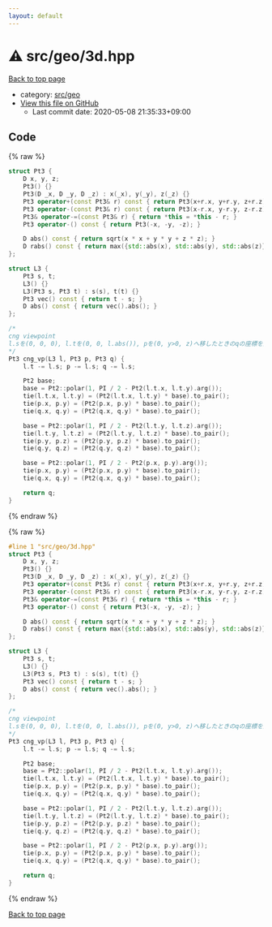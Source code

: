 ```yaml
---
layout: default
---
```


<!-- mathjax config similar to math.stackexchange -->
<script type="text/javascript" async
  src="https://cdnjs.cloudflare.com/ajax/libs/mathjax/2.7.5/MathJax.js?config=TeX-MML-AM_CHTML">
</script>
<script type="text/x-mathjax-config">
  MathJax.Hub.Config({
    TeX: { equationNumbers: { autoNumber: "AMS" }},
    tex2jax: {
      inlineMath: [ ['$','$'] ],
      processEscapes: true
    },
    "HTML-CSS": { matchFontHeight: false },
    displayAlign: "left",
    displayIndent: "2em"
  });
</script>

<script type="text/javascript" src="https://cdnjs.cloudflare.com/ajax/libs/jquery/3.4.1/jquery.min.js"></script>
<script src="https://cdn.jsdelivr.net/npm/jquery-balloon-js@1.1.2/jquery.balloon.min.js" integrity="sha256-ZEYs9VrgAeNuPvs15E39OsyOJaIkXEEt10fzxJ20+2I=" crossorigin="anonymous"></script>
<script type="text/javascript" src="../../../assets/js/copy-button.js"></script>
<link rel="stylesheet" href="../../../assets/css/copy-button.css" />


# :warning: src/geo/3d.hpp

<a href="../../../index.html">Back to top page</a>

* category: <a href="../../../index.html#0a5d4e383899a81c6f7ba383cf1d6fea">src/geo</a>
* <a href="{{ site.github.repository_url }}/blob/master/src/geo/3d.hpp">View this file on GitHub</a>
    - Last commit date: 2020-05-08 21:35:33+09:00




## Code

<a id="unbundled"></a>
{% raw %}
```cpp
struct Pt3 {
    D x, y, z;
    Pt3() {}
    Pt3(D _x, D _y, D _z) : x(_x), y(_y), z(_z) {}
    Pt3 operator+(const Pt3& r) const { return Pt3(x+r.x, y+r.y, z+r.z); }
    Pt3 operator-(const Pt3& r) const { return Pt3(x-r.x, y-r.y, z-r.z); }
    Pt3& operator-=(const Pt3& r) { return *this = *this - r; }
    Pt3 operator-() const { return Pt3(-x, -y, -z); }

    D abs() const { return sqrt(x * x + y * y + z * z); }
    D rabs() const { return max({std::abs(x), std::abs(y), std::abs(z)}); }
};

struct L3 {
    Pt3 s, t;
    L3() {}
    L3(Pt3 s, Pt3 t) : s(s), t(t) {}
    Pt3 vec() const { return t - s; }
    D abs() const { return vec().abs(); }
};

/*
cng viewpoint
l.sを(0, 0, 0), l.tを(0, 0, l.abs()), pを(0, y>0, z)へ移したときのqの座標を返す
*/
Pt3 cng_vp(L3 l, Pt3 p, Pt3 q) {
    l.t -= l.s; p -= l.s; q -= l.s;

    Pt2 base;
    base = Pt2::polar(1, PI / 2 - Pt2(l.t.x, l.t.y).arg());
    tie(l.t.x, l.t.y) = (Pt2(l.t.x, l.t.y) * base).to_pair();
    tie(p.x, p.y) = (Pt2(p.x, p.y) * base).to_pair();
    tie(q.x, q.y) = (Pt2(q.x, q.y) * base).to_pair();

    base = Pt2::polar(1, PI / 2 - Pt2(l.t.y, l.t.z).arg());
    tie(l.t.y, l.t.z) = (Pt2(l.t.y, l.t.z) * base).to_pair();
    tie(p.y, p.z) = (Pt2(p.y, p.z) * base).to_pair();
    tie(q.y, q.z) = (Pt2(q.y, q.z) * base).to_pair();

    base = Pt2::polar(1, PI / 2 - Pt2(p.x, p.y).arg());
    tie(p.x, p.y) = (Pt2(p.x, p.y) * base).to_pair();
    tie(q.x, q.y) = (Pt2(q.x, q.y) * base).to_pair();

    return q;
}

```
{% endraw %}

<a id="bundled"></a>
{% raw %}
```cpp
#line 1 "src/geo/3d.hpp"
struct Pt3 {
    D x, y, z;
    Pt3() {}
    Pt3(D _x, D _y, D _z) : x(_x), y(_y), z(_z) {}
    Pt3 operator+(const Pt3& r) const { return Pt3(x+r.x, y+r.y, z+r.z); }
    Pt3 operator-(const Pt3& r) const { return Pt3(x-r.x, y-r.y, z-r.z); }
    Pt3& operator-=(const Pt3& r) { return *this = *this - r; }
    Pt3 operator-() const { return Pt3(-x, -y, -z); }

    D abs() const { return sqrt(x * x + y * y + z * z); }
    D rabs() const { return max({std::abs(x), std::abs(y), std::abs(z)}); }
};

struct L3 {
    Pt3 s, t;
    L3() {}
    L3(Pt3 s, Pt3 t) : s(s), t(t) {}
    Pt3 vec() const { return t - s; }
    D abs() const { return vec().abs(); }
};

/*
cng viewpoint
l.sを(0, 0, 0), l.tを(0, 0, l.abs()), pを(0, y>0, z)へ移したときのqの座標を返す
*/
Pt3 cng_vp(L3 l, Pt3 p, Pt3 q) {
    l.t -= l.s; p -= l.s; q -= l.s;

    Pt2 base;
    base = Pt2::polar(1, PI / 2 - Pt2(l.t.x, l.t.y).arg());
    tie(l.t.x, l.t.y) = (Pt2(l.t.x, l.t.y) * base).to_pair();
    tie(p.x, p.y) = (Pt2(p.x, p.y) * base).to_pair();
    tie(q.x, q.y) = (Pt2(q.x, q.y) * base).to_pair();

    base = Pt2::polar(1, PI / 2 - Pt2(l.t.y, l.t.z).arg());
    tie(l.t.y, l.t.z) = (Pt2(l.t.y, l.t.z) * base).to_pair();
    tie(p.y, p.z) = (Pt2(p.y, p.z) * base).to_pair();
    tie(q.y, q.z) = (Pt2(q.y, q.z) * base).to_pair();

    base = Pt2::polar(1, PI / 2 - Pt2(p.x, p.y).arg());
    tie(p.x, p.y) = (Pt2(p.x, p.y) * base).to_pair();
    tie(q.x, q.y) = (Pt2(q.x, q.y) * base).to_pair();

    return q;
}

```
{% endraw %}

<a href="../../../index.html">Back to top page</a>

